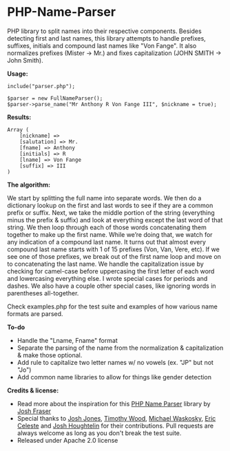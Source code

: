 PHP-Name-Parser
===============

PHP library to split names into their respective components.  Besides detecting first and last names, this library attempts to handle prefixes, suffixes, initials and compound last names like "Von Fange".  It also normalizes prefixes (Mister -> Mr.) and fixes capitalization (JOHN SMITH -> John Smith).

**Usage:**

    include("parser.php");

    $parser = new FullNameParser();
    $parser->parse_name("Mr Anthony R Von Fange III", $nickname = true);

**Results:**

    Array ( 
    	[nickname] => 
        [salutation] => Mr. 
        [fname] => Anthony 
        [initials] => R 
        [lname] => Von Fange 
        [suffix] => III 
    )

**The algorithm:**

We start by splitting the full name into separate words. We then do a dictionary lookup on the first and last words to see if they are a common prefix or suffix. Next, we take the middle portion of the string (everything minus the prefix & suffix) and look at everything except the last word of that string. We then loop through each of those words concatenating them together to make up the first name. While we’re doing that, we watch for any indication of a compound last name. It turns out that almost every compound last name starts with 1 of 15 prefixes (Von, Van, Vere, etc). If we see one of those prefixes, we break out of the first name loop and move on to concatenating the last name. We handle the capitalization issue by checking for camel-case before uppercasing the first letter of each word and lowercasing everything else. I wrote special cases for periods and dashes. We also have a couple other special cases, like ignoring words in parentheses all-together.

Check examples.php for the test suite and examples of how various name formats are parsed. 

**To-do**

* Handle the "Lname, Fname" format
* Separate the parsing of the name from the normalization & capitalization & make those optional.
* Add rule to capitalize two letter names w/ no vowels (ex. "JP" but not "Jo")
* Add common name libraries to allow for things like gender detection

**Credits & license:**

* Read more about the inspiration for this [PHP Name Parser](http://www.onlineaspect.com/2009/08/17/splitting-names/) library by [Josh Fraser](http://joshfraser.com)
* Special thanks to [Josh Jones](https://github.com/UberNerdBoy), [Timothy Wood](https://github.com/codearachnid), [Michael Waskosky](https://github.com/waskosky), [Eric Celeste](https://github.com/efc) and [Josh Houghtelin](https://github.com/jhoughtelin) for their contributions.  Pull requests are always welcome as long as you don't break the test suite.
* Released under Apache 2.0 license
